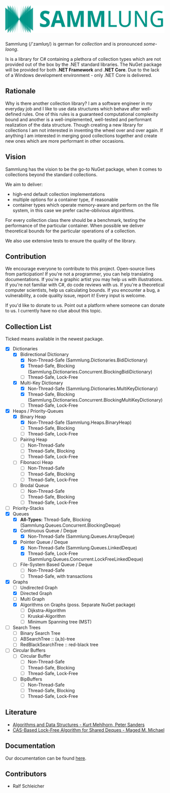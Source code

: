 # ![Sammlung](Images/LogoWithName.svg)

Sammlung (/'zamlʊŋ/) is german for *collection* and is pronounced *some-loong*.

Is is a library for C# containing a plethora of collection types which are not provided out of the box by the .NET
standard libraries. The NuGet package will be provided for both **.NET Framework** and **.NET Core**. Due to the lack of a
Windows development environment - only .NET Core is delivered.

## Rationale

Why is there another collection library? I am a software engineer in my everyday job and I like to use data structures which
behave after well-defined rules. One of this rules is a guaranteed computational complexity bound and another is a well-implemented, 
well-tested and performant realization of the data structure. Though creating a new library for collections I am not interested
in inventing the wheel over and over again. If anything I am interested in merging good collections together and create new ones
which are more performant in other occasions.

## Vision

Sammlung has the vision to be the go-to NuGet package, when it comes to collections beyond the standard collections.

We aim to deliver:

- high-end default collection implementations
- multiple options for a container type, if reasonable
- container types which operate memory-aware and perform on the file system, in this case we prefer cache-oblivious
  algorithms.

For every collection class there should be a benchmark, testing the performance of the particular container. When
possible we deliver theoretical bounds for the particular operations of a collection.

We also use extensive tests to ensure the quality of the library.

## Contribution

We encourage everyone to contribute to this project. Open-source lives from participation!
If you're not a programmer, you can help translating documentations. If you're a graphic artist you may help us with
illustrations. If you're not familiar with C#, do code reviews with us. If you're a theoretical computer scientists,
help us calculating bounds. If you encounter a bug, a vulnerability, a code quality issue, report it! Every input is
welcome.

If you'd like to donate to us. Point out a platform where someone can donate to us. I currently have no clue about this
topic.

## Collection List

Ticked means available in the newest package.

- [X] Dictionaries
    - [X] Bidirectional Dictionary
        - [X] Non-Thread-Safe (Sammlung.Dictionaries.BidiDictionary)
        - [X] Thread-Safe, Blocking (Sammlung.Dictionaries.Concurrent.BlockingBidiDictionary)
        - [ ] Thread-Safe, Lock-Free
    - [X] Multi-Key Dictionary
        - [X] Non-Thread-Safe (Sammlung.Dictionaries.MultiKeyDictionary)
        - [X] Thread-Safe, Blocking (Sammlung.Dictionaries.Concurrent.BlockingMultiKeyDictionary)
        - [ ] Thread-Safe, Lock-Free
- [X] Heaps / Priority-Queues
    - [X] Binary Heap
        - [X] Non-Thread-Safe (Sammlung.Heaps.BinaryHeap)
        - [ ] Thread-Safe, Blocking
        - [ ] Thread-Safe, Lock-Free
    - [ ] Pairing Heap
        - [ ] Non-Thread-Safe
        - [ ] Thread-Safe, Blocking
        - [ ] Thread-Safe, Lock-Free
    - [ ] Fibonacci Heap
        - [ ] Non-Thread-Safe
        - [ ] Thread-Safe, Blocking
        - [ ] Thread-Safe, Lock-Free
    - [ ] Brodal Queue
        - [ ] Non-Thread-Safe
        - [ ] Thread-Safe, Blocking
        - [ ] Thread-Safe, Lock-Free
- [ ] Priority-Stacks
- [X] Queues
    - [X] **All-Types:** Thread-Safe, Blocking (Sammlung.Queues.Concurrent.BlockingDeque)
    - [X] Continuous Queue / Deque
        - [X] Non-Thread-Safe (Sammlung.Queues.ArrayDeque)
    - [X] Pointer Queue / Deque
        - [X] Non-Thread-Safe (Sammlung.Queues.LinkedDeque)
        - [X] Thread-Safe, Lock-Free (Sammlung.Queues.Concurrent.LockFreeLinkedDeque)
    - [ ] File-System Based Queue / Deque
        - [ ] Non-Thread-Safe
        - [ ] Thread-Safe, with transactions
- [X] Graphs
    - [ ] Undirected Graph
    - [X] Directed Graph
    - [ ] Multi Graph
    - [X] Algorithms on Graphs (poss. Separate NuGet package)
        - [ ] Dijkstra-Algorithm
        - [ ] Kruskal-Algorithm
        - [ ] Minimum Spanning tree (MST)
- [ ] Search Trees
    - [ ] Binary Search Tree
    - [ ] ABSearchTree :: (a,b)-tree
    - [ ] RedBlackSearchTree :: red-black tree
- [ ] Circular Buffers
    - [ ] Circular Buffer
        - [ ] Non-Thread-Safe
        - [ ] Thread-Safe, Blocking
        - [ ] Thread-Safe, Lock-Free
    - [ ] BipBuffers
        - [ ] Non-Thread-Safe
        - [ ] Thread-Safe, Blocking
        - [ ] Thread-Safe, Lock-Free

## Literature

- [Algorithms and Data Structures - Kurt Mehlhorn, Peter Sanders](https://doi.org/10.1007/978-3-540-77978-0)
- [CAS-Based Lock-Free Algorithm for Shared Deques - Maged M. Michael](https://doi.org/10.1007/978-3-540-45209-6_92)
  
## Documentation

Our documentation can be found [here](https://schleicher-dev.github.io/Sammlung/).

## Contributors

- Ralf Schleicher



